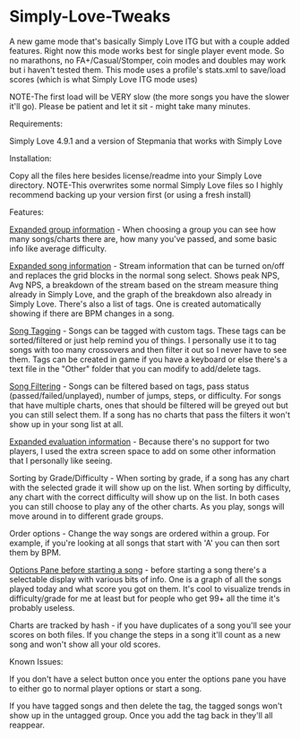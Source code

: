 # Simply-Love-Tweaks
A new game mode that's basically Simply Love ITG but with a couple added features. Right now this mode works best for single player event mode. So no marathons, no FA+/Casual/Stomper, coin modes and doubles may work but i haven't tested them. This mode uses a profile's stats.xml to save/load scores (which is what Simply Love ITG mode uses)

NOTE-The first load will be VERY slow (the more songs you have the slower it'll go). Please be patient and let it sit - might take many minutes.

Requirements:

Simply Love 4.9.1 and a version of Stepmania that works with Simply Love

Installation:

Copy all the files here besides license/readme into your Simply Love directory.
NOTE-This overwrites some normal Simply Love files so I highly recommend backing up your version first (or using a fresh install)

Features:

[Expanded group information](https://i.imgur.com/7wbqhrt.jpg) - When choosing a group you can see how many songs/charts there are, how many you've passed, and some basic info like average difficulty.

[Expanded song information](https://i.imgur.com/XfJ5sgV.jpg) - Stream information that can be turned on/off and replaces the grid blocks in the normal song select. Shows peak NPS, Avg NPS, a breakdown of the stream based on the stream measure thing already in Simply Love, and the graph of the breakdown also already in Simply Love. There's also a list of tags. One is created automatically showing if there are BPM changes in a song.

[Song Tagging](https://i.imgur.com/SVJraE9.jpg) - Songs can be tagged with custom tags. These tags can be sorted/filtered or just help remind you of things. I personally use it to tag songs with too many crossovers and then filter it out so I never have to see them. Tags can be created in game if you have a keyboard or else there's a text file in the "Other" folder that you can modify to add/delete tags.

[Song Filtering](https://i.imgur.com/oGDJYy3.jpg) - Songs can be filtered based on tags, pass status (passed/failed/unplayed), number of jumps, steps, or difficulty. For songs that have multiple charts, ones that should be filtered will be greyed out but you can still select them. If a song has no charts that pass the filters it won't show up in your song list at all.

[Expanded evaluation information](https://i.imgur.com/j8duPhv.jpg) - Because there's no support for two players, I used the extra screen space to add on some other information that I personally like seeing.

Sorting by Grade/Difficulty - When sorting by grade, if a song has any chart with the selected grade it will show up on the list. When sorting by difficulty, any chart with the correct difficulty will show up on the list. In both cases you can still choose to play any of the other charts. As you play, songs will move around in to different grade groups.

Order options - Change the way songs are ordered within a group. For example, if you're looking at all songs that start with 'A' you can then sort them by BPM.

[Options Pane before starting a song](https://i.imgur.com/GU6vXBR.jpg) - before starting a song there's a selectable display with various bits of info. One is a graph of all the songs played today and what score you got on them. It's cool to visualize trends in difficulty/grade for me at least but for people who get 99+ all the time it's probably useless.

Charts are tracked by hash - if you have duplicates of a song you'll see your scores on both files. If you change the steps in a song it'll count as a new song and won't show all your old scores.

Known Issues:

If you don't have a select button once you enter the options pane you have to either go to normal player options or start a song. 

If you have tagged songs and then delete the tag, the tagged songs won't show up in the untagged group. Once you add the tag back in they'll all reappear.
